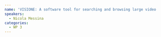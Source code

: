 ```yaml
---
name: 'VISIONE: A software tool for searching and browsing large video collections'
speakers:
  - Nicola Messina
categories:
  - WP 3
---
```

